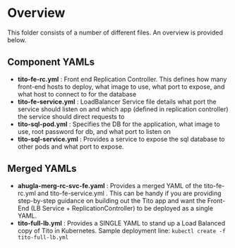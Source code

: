 # Overview

This folder consists of a number of different files. An overview is provided below.

## Component YAMLs

- **tito-fe-rc.yml** : Front end Replication Controller. This defines how many front-end hosts to deploy, what image to use, what port to expose, and what host to connect to for the database
- **tito-fe-service.yml** : LoadBalancer Service file details what port the service should listen on and which app (defined in replication controller) the service should direct requests to
- **tito-sql-pod.yml** : Specifies the DB for the application, what image to use, root password for db, and what port to listen on
- **tito-sql-service.yml** : Provides a service to expose the sql database to other pods and what port to expose.

## Merged YAMLs

- **ahugla-merg-rc-svc-fe.yaml** : Provides a merged YAML of the tito-fe-rc.yml and tito-fe-service.yml . This can be handy if you are providing step-by-step guidance on building out the Tito app and want the Front-End (LB Service + ReplicationController) to be deployed as a single YAML.
- **tito-full-lb.yml** : Provides a SINGLE YAML to stand up a Load Balanced copy of Tito in Kubernetes. Sample deployment line: ```kubectl create -f tito-full-lb.yml```